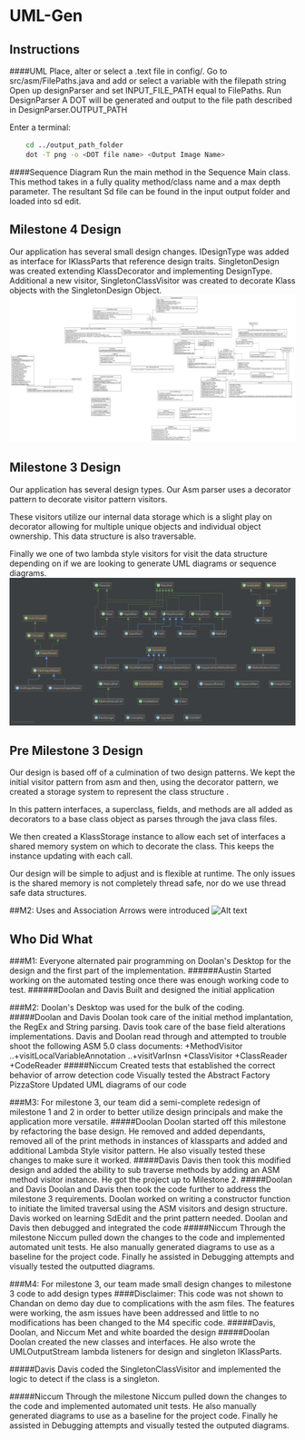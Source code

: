 # UML-Gen

## Instructions
####UML
Place, alter or select a .text file in config/.
Go to src/asm/FilePaths.java and add or select a variable with the filepath string
Open up designParser and set INPUT_FILE_PATH equal to FilePaths.<Path var name>
Run DesignParser
A DOT will be generated and output to the file path described in DesignParser.OUTPUT_PATH
 
Enter a terminal:
```bash
    cd ../output_path_folder
    dot -T png -o <DOT file name> <Output Image Name>
```

####Sequence Diagram
Run the main method in the Sequence Main class. This method takes in a fully quality method/class name and a max depth parameter. The resultant Sd file can be found in the input output folder and loaded into sd edit.


## Milestone 4 Design
Our application has several small design changes.  IDesignType was added as interface for IKlassParts that reference design traits. 
SingletonDesign was created extending KlassDecorator and implementing DesignType. Additional a new visitor, SingletonClassVisitor was created to decorate Klass objects with the SingletonDesign Object.
![Alt text](images/Milestone-4-UML.png "Milestone Four Design")

## Milestone 3 Design
Our application has several design types.
Our Asm parser uses a decorator pattern to decorate visitor pattern visitors. 

These visitors utilize our internal data storage which is a slight play on decorator allowing for multiple unique objects and individual object ownership.
This data structure is also traversable.

Finally we one of two lambda style visitors for visit the data structure depending on if we are looking to generate UML diagrams or sequence diagrams.
![Alt text](images/SimpleDesignDiagram.png "Milestone Three Design")

## Pre Milestone 3 Design
Our design is based off of a culmination of two design patterns. We kept the initial visitor pattern from asm and then, using the decorator pattern, we created a storage system to represent the class structure . 

In this pattern interfaces, a superclass, fields, and methods are all added as decorators to a base class object as parses through the java class files. 

We then created a KlassStorage instance to allow each set of interfaces a shared memory system on which to decorate the class. This keeps the instance updating with each call.

Our design will be simple to adjust and is flexible at runtime. The only issues is the shared memory is not completely thread safe, nor do we use thread safe data structures. 

##M2:
Uses and Association Arrows were introduced
![Alt text](images/??.png "Milestone Two Design")



## Who Did What
###M1:
Everyone alternated pair programming on Doolan's Desktop for the design and the first part of the implementation.
######Austin
Started working on the automated testing once there was enough working code to test.
######Doolan and Davis
Built and designed the initial application

 
 

###M2:
Doolan's Desktop was used for the bulk of the coding.
#####Doolan and Davis
Doolan took care of the initial method implantation, the RegEx and String parsing.
Davis took care of the base field alterations implementations.
Davis and Doolan read through and attempted to trouble shoot the following ASM 5.0 class documents:
+MethodVisitor
..+visitLocalVariableAnnotation
..+visitVarInsn
+ClassVisitor
+ClassReader
+CodeReader
#####Niccum
Created tests that established the correct behavior of arrow detection code
Visually tested the  Abstract Factory PizzaStore
Updated UML diagrams of our code

###M3:
For milestone 3, our team did a semi-complete redesign of milestone 1 and 2 in order to better utilize design principals and make the application more versatile. 
#####Doolan
Doolan started off this milestone by refactoring the base design. 
He removed and added dependants, removed all of the print methods in instances of klassparts and added and additional Lambda Style visitor pattern. 
He also visually tested these changes to make sure it worked.
#####Davis 
Davis then took this modified design and added the ability to sub traverse methods by adding an ASM method visitor instance. 
He got the project up to Milestone 2.
#####Doolan and Davis
Doolan and Davis then took the code further to address the milestone 3 requirements. 
Doolan worked on writing a constructor function to initiate the limited traversal using the ASM visitors and design structure.
Davis worked on learning SdEdit and the print pattern needed. Doolan and Davis then debugged and integrated the code
#####Niccum
Through the milestone Niccum pulled down the changes to the code and implemented automated unit tests. 
He also manually generated diagrams to use as a baseline for the project code. 
Finally he assisted in Debugging attempts and visually tested the outputted diagrams. 


###M4:
For milestone 3, our team made small design changes to milestone 3 code to add design types
####Disclaimer:
This code was not shown to Chandan on demo day due to complications with the asm files. The features were working, the asm issues have been addressed and little to no modifications has been changed to the M4 specific code. 
#####Davis, Doolan, and Niccum
Met and white boarded the design
#####Doolan
Doolan created the new classes and interfaces. He also wrote the UMLOutputStream lambda listeners for design and singleton IKlassParts. 

#####Davis 
Davis coded the SingletonClassVisitor and implemented the logic to detect if the class is a singleton.

#####Niccum
Through the milestone Niccum pulled down the changes to the code and implemented automated unit tests. 
He also manually generated diagrams to use as a baseline for the project code. 
Finally he assisted in Debugging attempts and visually tested the outputed diagrams. 
